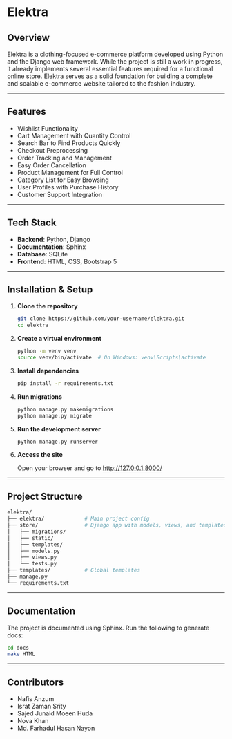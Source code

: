 # Elektra

## Overview
Elektra is a clothing-focused e-commerce platform developed using Python and the Django web framework. While the project is still a work in progress, it already implements several essential features required for a functional online store. Elektra serves as a solid foundation for building a complete and scalable e-commerce website tailored to the fashion industry.

---

##  Features

-  Wishlist Functionality  
-  Cart Management with Quantity Control  
-  Search Bar to Find Products Quickly  
-  Checkout Preprocessing  
-  Order Tracking and Management  
-  Easy Order Cancellation  
-  Product Management for Full Control  
-  Category List for Easy Browsing  
-  User Profiles with Purchase History  
-  Customer Support Integration

---

##  Tech Stack

- **Backend**: Python, Django  
- **Documentation**: Sphinx  
- **Database**: SQLite
- **Frontend**: HTML, CSS, Bootstrap 5

---

##  Installation & Setup

1. **Clone the repository**

   ```bash
   git clone https://github.com/your-username/elektra.git
   cd elektra
   ```
   
2. **Create a virtual environment**

   ```bash
   python -m venv venv
   source venv/bin/activate  # On Windows: venv\Scripts\activate
   ```
   
3. **Install dependencies**

   ```bash
   pip install -r requirements.txt
   ```

4. **Run migrations**

   ```bash
   python manage.py makemigrations
   python manage.py migrate
   ```

5. **Run the development server**

   ```bash
   python manage.py runserver
   ```

6. **Access the site**
    
    Open your browser and go to http://127.0.0.1:8000/

---

##  Project Structure
```bash
elektra/
├── elektra/             # Main project config
├── store/               # Django app with models, views, and templates
│   ├── migrations/
│   ├── static/
│   ├── templates/
│   ├── models.py
│   ├── views.py
│   └── tests.py
├── templates/           # Global templates
├── manage.py
└── requirements.txt
```

---

## Documentation

The project is documented using Sphinx. Run the following to generate docs:
```bash
cd docs
make HTML
```

---

## Contributors

- Nafis Anzum
- Israt Zaman Srity
- Sajed Junaid Moeen Huda
- Nova Khan
- Md. Farhadul Hasan Nayon
